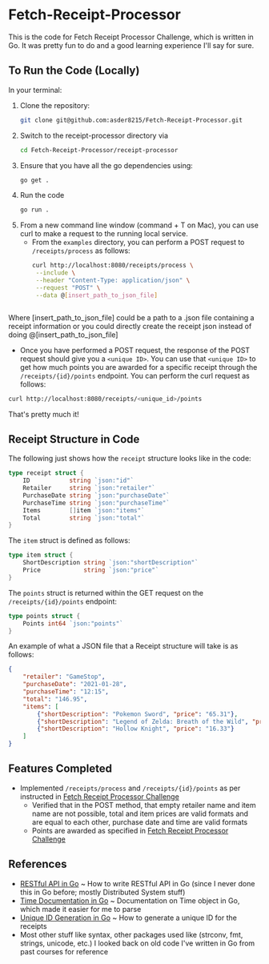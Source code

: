 # Fetch-Receipt-Processor
This is the code for Fetch Receipt Processor Challenge, which is written in Go. It was pretty fun to do and a good learning experience I'll say for sure.

## To Run the Code (Locally)
In your terminal:
1. Clone the repository:
   ```bash
   git clone git@github.com:asder8215/Fetch-Receipt-Processor.git
   ```
2. Switch to the receipt-processor directory via
   ```bash
   cd Fetch-Receipt-Processor/receipt-processor
   ```
3. Ensure that you have all the go dependencies using:
   ```bash
   go get .
   ```
4. Run the code
   ```bash
   go run .
   ```
5. From a new command line window (command + T on Mac), you can use curl to make a request to the running local service.
   - From the `examples` directory, you can perform a POST request to `/receipts/process` as follows:
     ```bash
     curl http://localhost:8080/receipts/process \
      --include \
      --header "Content-Type: application/json" \
      --request "POST" \
      --data @[insert_path_to_json_file]
    ```
Where [insert_path_to_json_file] could be a path to a .json file containing a receipt information or you could directly create the receipt json instead of doing @[insert_path_to_json_file]
   - Once you have performed a POST request, the response of the POST request should give you a `<unique ID>`. You can use that `<unique ID>` to get how much points you are
   awarded for a specific receipt through the `/receipts/{id}/points` endpoint. You can perform the curl request as follows:

   ```bash
   curl http://localhost:8080/receipts/<unique_id>/points
   ```
That's pretty much it!

## Receipt Structure in Code
The following just shows how the `receipt` structure looks like in the code:
```go
type receipt struct {
    ID           string `json:"id"`
    Retailer     string `json:"retailer"`
    PurchaseDate string `json:"purchaseDate"`
    PurchaseTime string `json:"purchaseTime"`
    Items        []item `json:"items"`
    Total        string `json:"total"`
}
```
The `item` struct is defined as follows:
```go
type item struct {
    ShortDescription string `json:"shortDescription"`
    Price            string `json:"price"`
}
```
The `points` struct is returned within the GET request on the `/receipts/{id}/points` endpoint:
```go
type points struct {
    Points int64 `json:"points"`
}
```

An example of what a JSON file that a Receipt structure will take is as follows:
```json
{
    "retailer": "GameStop",
    "purchaseDate": "2021-01-28",
    "purchaseTime": "12:15",
    "total": "146.95",
    "items": [
        {"shortDescription": "Pokemon Sword", "price": "65.31"},
        {"shortDescription": "Legend of Zelda: Breath of the Wild", "price": "65.31"},
        {"shortDescription": "Hollow Knight", "price": "16.33"}
    ]
}
```

## Features Completed
- Implemented `/receipts/process` and `/receipts/{id}/points` as per instructed in [Fetch Receipt Processor Challenge](https://github.com/fetch-rewards/receipt-processor-challenge/tree/main)
  - Verified that in the POST method, that empty retailer name and item name are not possible, total and item prices are valid formats and are equal to each other, purchase date and time are valid formats
  - Points are awarded as specified in [Fetch Receipt Processor Challenge](https://github.com/fetch-rewards/receipt-processor-challenge/tree/main)

## References
- [RESTful API in Go](https://go.dev/doc/tutorial/web-service-gin) ~ How to write RESTful API in Go (since I never done this in Go before; mostly Distributed System stuff)
- [Time Documentation in Go](https://pkg.go.dev/time) ~ Documentation on Time object in Go, which made it easier for me to parse
- [Unique ID Generation in Go](https://blog.stackademic.com/unique-identifier-id-and-uuid-in-go-lang-99e6cc1b73b5) ~ How to generate a unique ID for the receipts
- Most other stuff like syntax, other packages used like (strconv, fmt, strings, unicode, etc.) I looked back on old code I've written in Go from past courses for reference
